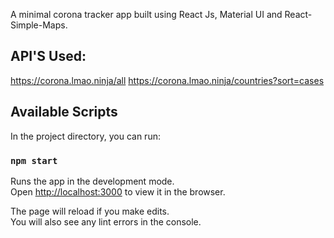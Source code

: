 A minimal corona tracker app built using React Js, Material UI and React-Simple-Maps.

## API'S Used:
https://corona.lmao.ninja/all
https://corona.lmao.ninja/countries?sort=cases

## Available Scripts

In the project directory, you can run:

### `npm start`

Runs the app in the development mode.<br />
Open [http://localhost:3000](http://localhost:3000) to view it in the browser.

The page will reload if you make edits.<br />
You will also see any lint errors in the console.

